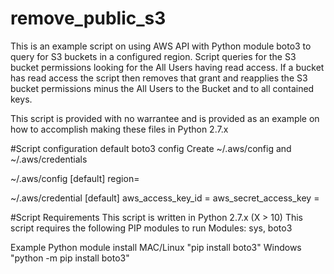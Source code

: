 # remove_public_s3

This is an example script on using AWS API with Python module boto3 to query for S3 buckets in a configured region.
Script queries for the S3 bucket permissions looking for the All Users having read access. If a bucket has read access
the script then removes that grant and reapplies the S3 bucket permissions minus the All Users to the Bucket and to all
contained keys.

This script is provided with no warrantee and is provided as an example on how to accomplish making these files in Python 2.7.x

#Script configuration
default boto3 config
Create ~/.aws/config and ~/.aws/credentials

~/.aws/config
[default]
region=

~/.aws/credential
[default]
aws_access_key_id =
aws_secret_access_key =


#Script Requirements
This script is written in Python 2.7.x (X > 10)
This script requires the following PIP modules to run
Modules: sys, boto3

Example Python module install
MAC/Linux "pip install boto3"
Windows "python -m pip install boto3"
